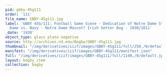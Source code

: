 ```yaml
---
pid: gbby-45g111
order: '111'
file_name: GBBY-45g111.jpg
label: 'GBBY 45G/111: Football Game Scene - Dedication of Notre Dame Stadium, Notre
  Dame vs. Navy - Notre Dame Mascot? Irish Setter Dog - 1930/1011'
_date: '1930'
object_type: glass plate negative
source: http://archives.nd.edu/Bagby/GBBY-45g111.jpg
thumbnail: "/img/derivatives/iiif/images/GBBY-45g111/full/250,/0/default.jpg"
manifest: "/img/derivatives/iiif/images/GBBY-45g111/manifest.json"
full: "/img/derivatives/iiif/images/GBBY-45g111/full/1140,/0/default.jpg"
layout: bagby_item
collection: bagby
---
```

